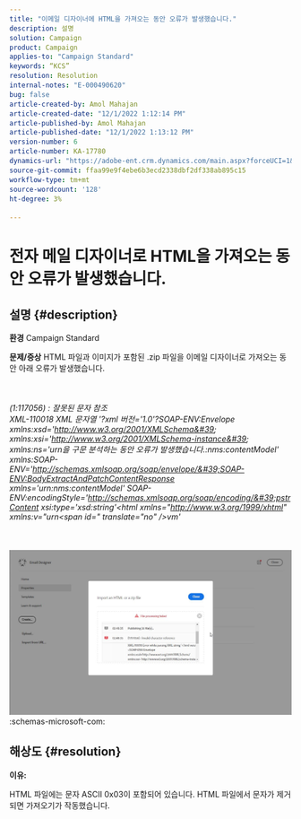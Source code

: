 ```yaml
---
title: "이메일 디자이너에 HTML을 가져오는 동안 오류가 발생했습니다."
description: 설명
solution: Campaign
product: Campaign
applies-to: "Campaign Standard"
keywords: “KCS”
resolution: Resolution
internal-notes: "E-000490620"
bug: false
article-created-by: Amol Mahajan
article-created-date: "12/1/2022 1:12:14 PM"
article-published-by: Amol Mahajan
article-published-date: "12/1/2022 1:13:12 PM"
version-number: 6
article-number: KA-17780
dynamics-url: "https://adobe-ent.crm.dynamics.com/main.aspx?forceUCI=1&pagetype=entityrecord&etn=knowledgearticle&id=0a3ba4c4-7971-ed11-9561-6045bd006793"
source-git-commit: ffaa99e9f4ebe6b3ecd2338dbf2df338ab895c15
workflow-type: tm+mt
source-wordcount: '128'
ht-degree: 3%

---
```


# 전자 메일 디자이너로 HTML을 가져오는 동안 오류가 발생했습니다.

## 설명 {#description}

<b>환경</b>
Campaign Standard


<b>문제/증상</b>
HTML 파일과 이미지가 포함된 .zip 파일을 이메일 디자이너로 가져오는 동안 아래 오류가 발생했습니다.
<br><br> <br><br>*(1:117056) : 잘못된 문자 참조
<br>XML-110018 XML 문자열 &#39;?xml 버전=&#39;1.0&#39;?SOAP-ENV:Envelope xmlns:xsd=&#39;http://www.w3.org/2001/XMLSchema&#39; xmlns:xsi=&#39;http://www.w3.org/2001/XMLSchema-instance&#39; xmlns:ns=&#39;urn을 구문 분석하는 동안 오류가 발생했습니다.:nms:contentModel&#39; xmlns:SOAP-ENV=&#39;http://schemas.xmlsoap.org/soap/envelope/&#39;SOAP-ENV:BodyExtractAndPatchContentResponse xmlns=&#39;urn:nms:contentModel&#39; SOAP-ENV:encodingStyle=&#39;http://schemas.xmlsoap.org/soap/encoding/&#39;pstrContent xsi:type=&#39;xsd:string&#39;&lt;html xmlns=&quot;http://www.w3.org/1999/xhtml&quot; xmlns:v=&quot;urn&lt;span id=&quot; translate=&quot;no&quot; />vm&#39;*<br><br> <br><br>![](assets/___0d3ba4c4-7971-ed11-9561-6045bd006793___.jpeg)<br>:schemas-microsoft-com:

## 해상도 {#resolution}


<b>이유:</b>

HTML 파일에는 문자 ASCII 0x03이 포함되어 있습니다. HTML 파일에서 문자가 제거되면 가져오기가 작동했습니다.
